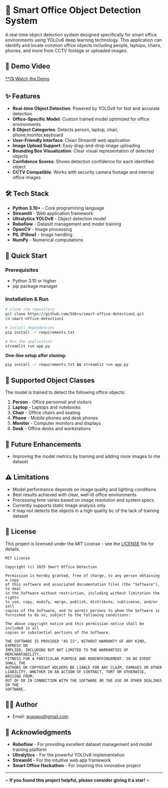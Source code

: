 # 🏢 Smart Office Object Detection System

A real-time object detection system designed specifically for smart office environments using YOLOv8 deep learning technology. This application can identify and locate common office objects including people, laptops, chairs, phones, and more from CCTV footage or uploaded images.

## 🎥 Demo Video

[\*\*📺 Watch the Demo ](https://drive.google.com/file/d/1WqyaKyNfI4AgLVIcGNt5j3UP3SRcBH25/view?usp=drivesdk)

## ✨ Features

- **Real-time Object Detection**: Powered by YOLOv8 for fast and accurate detection
- **Office-Specific Model**: Custom trained model optimized for office environments
- **6 Object Categories**: Detects person, laptop, chair, phone,monitor,keyboard
- **User-Friendly Interface**: Clean Streamlit web application
- **Image Upload Support**: Easy drag-and-drop image uploading
- **Bounding Box Visualization**: Clear visual representation of detected objects
- **Confidence Scores**: Shows detection confidence for each identified object
- **CCTV Compatible**: Works with security camera footage and internal office images

## 🛠️ Tech Stack

- **Python 3.10+** - Core programming language
- **Streamlit** - Web application framework
- **Ultralytics YOLOv8** - Object detection model
- **Roboflow** - Dataset management and model training
- **OpenCV** - Image processing
- **PIL (Pillow)** - Image handling
- **NumPy** - Numerical computations

## 🚀 Quick Start

### Prerequisites

- Python 3.10 or higher
- pip package manager

### Installation & Run

```bash
# Clone the repository
git clone https://github.com/SXbro/smart-office-detection1.git
cd smart-office-detection1

# Install dependencies
pip install -r requirements.txt

# Run the application
streamlit run app.py
```

**One-line setup after cloning:**

```bash
pip install -r requirements.txt && streamlit run app.py
```

## 🎯 Supported Object Classes

The model is trained to detect the following office objects:

1. **Person** - Office personnel and visitors
2. **Laptop** - Laptops and notebooks
3. **Chair** - Office chairs and seating
4. **Phone** - Mobile phones and desk phones
5. **Monitor** - Computer monitors and displays
6. **Desk** - Office desks and workstations

## 🔮 Future Enhancements

- Improving the model metrics by training and adding more images to rhe dataset

## ⚠️ Limitations

- Model performance depends on image quality and lighting conditions
- Best results achieved with clear, well-lit office environments
- Processing time varies based on image resolution and system specs
- Currently supports static image analysis only
- It may not detects the objects in a high quality bc of the lack of training dataset

## 📄 License

This project is licensed under the MIT License - see the [LICENSE](LICENSE) file for details.

```
MIT License

Copyright (c) 2025 Smart Office Detection

Permission is hereby granted, free of charge, to any person obtaining a copy
of this software and associated documentation files (the "Software"), to deal
in the Software without restriction, including without limitation the rights
to use, copy, modify, merge, publish, distribute, sublicense, and/or sell
copies of the Software, and to permit persons to whom the Software is
furnished to do so, subject to the following conditions:

The above copyright notice and this permission notice shall be included in all
copies or substantial portions of the Software.

THE SOFTWARE IS PROVIDED "AS IS", WITHOUT WARRANTY OF ANY KIND, EXPRESS OR
IMPLIED, INCLUDING BUT NOT LIMITED TO THE WARRANTIES OF MERCHANTABILITY,
FITNESS FOR A PARTICULAR PURPOSE AND NONINFRINGEMENT. IN NO EVENT SHALL THE
AUTHORS OR COPYRIGHT HOLDERS BE LIABLE FOR ANY CLAIM, DAMAGES OR OTHER
LIABILITY, WHETHER IN AN ACTION OF CONTRACT, TORT OR OTHERWISE, ARISING FROM,
OUT OF OR IN CONNECTION WITH THE SOFTWARE OR THE USE OR OTHER DEALINGS IN THE
SOFTWARE.
```

## 👨‍💻 Author

- Email: wupapo@gmail.com

## 🙏 Acknowledgments

- **Roboflow** - For providing excellent dataset management and model training platform
- **Ultralytics** - For the powerful YOLOv8 implementation
- **Streamlit** - For the intuitive web app framework
- **Smart Office Hackathon** - For inspiring this innovative project

---

⭐ **If you found this project helpful, please consider giving it a star!** ⭐
